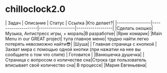 # chilloclock2.0
|      Задач      |      Описание      |      Статус      |      Ссылка      |Кто делает?|
|-----------------|--------------------|------------------|------------------|
|Сделать окошко|Музыка, Антистресс игры, + мораль|В разработке| |Ярик комарик|
|Main Menu in our GREAT project| тупа главное меню| трудно найти легко потерять невозможно найти😎| |Шуша|
| Главная страница с кнопкой   | Захват мира с помощью одной кнопки (при нажатии на нее вы сообщаете о том что спите) | Готовится |    |Ванюшечка душечка|
| Страница с вопросом о количестве сна|Строка где пользователь вписывает своё количество сна| В процессе| |Мария Евгеньевна|
